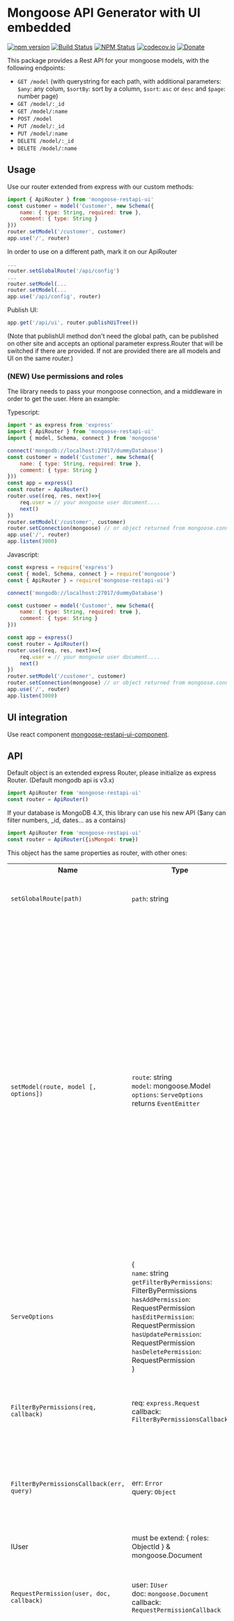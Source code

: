 # Mongoose API Generator with UI embedded

[![npm version](https://img.shields.io/npm/v/mongoose-restapi-ui.svg?style=flat-square)](https://www.npmjs.com/package/mongoose-restapi-ui) [![Build Status](https://circleci.com/gh/hector7/mongoose-restapi-ui.svg?style=svg)](https://circleci.com/gh/hector7/mongoose-restapi-ui) [![NPM Status](http://img.shields.io/npm/dm/mongoose-restapi-ui.svg?style=flat-square)](https://www.npmjs.org/package/mongoose-restapi-ui) [![codecov.io](https://codecov.io/github/hector7/mongoose-restapi-ui/coverage.svg?branch=master)](https://codecov.io/github/hector7/mongoose-restapi-ui?branch=master) [![Donate](https://img.shields.io/badge/donate-paypal-blue.svg?style=flat-square)](https://paypal.me/hrg0) 

This package provides a Rest API for your mongoose models, with the following endpoints:

  - `GET /model` (with querystring for each path, with additional parameters: `$any`: any colum, `$sortBy`: sort by a column, `$sort`: `asc` or `desc` and `$page`: number page)
  - `GET /model/:_id`
  - `GET /model/:name` 
  - `POST /model`
  - `PUT /model/:_id`
  - `PUT /model/:name`
  - `DELETE /model/:_id`
  - `DELETE /model/:name`

## Usage
Use our router extended from express with our custom methods:
```js
import { ApiRouter } from 'mongoose-restapi-ui'
const customer = model('Customer', new Schema({
    name: { type: String, required: true },
    comment: { type: String }
}))
router.setModel('/customer', customer)
app.use('/', router)
```
In order to use on a different path, mark it on our ApiRouter
```js
...
router.setGlobalRoute('/api/config')
...
router.setModel(...
router.setModel(...
app.use('/api/config', router)
```
Publish UI:
```js
app.get('/api/ui', router.publishUiTree())
```

(Note that publishUI method don't need the global path, can be published on other site and accepts an optional parameter express.Router that will be switched if there are provided. If not are provided there are all models and UI on the same router.)

### (NEW) Use permissions and roles
The library needs to pass your mongoose connection, and a middleware in order to get the user. Here an example:

Typescript:
```js
import * as express from 'express'
import { ApiRouter } from 'mongoose-restapi-ui'
import { model, Schema, connect } from 'mongoose'

connect('mongodb://localhost:27017/dummyDatabase')
const customer = model('Customer', new Schema({
    name: { type: String, required: true },
    comment: { type: String }
}))
const app = express()
const router = ApiRouter()
router.use((req, res, next)=>{
    req.user = // your mongoose user document....
    next()
})
router.setModel('/customer', customer)
router.setConnection(mongoose) // or object returned from mongoose.connect
app.use('/', router)
app.listen(3000)
```

Javascript:
```js
const express = require('express')
const { model, Schema, connect } = require('mongoose')
const { ApiRouter } = require('mongoose-restapi-ui')

connect('mongodb://localhost:27017/dummyDatabase')

const customer = model('Customer', new Schema({
    name: { type: String, required: true },
    comment: { type: String }
}))

const app = express()
const router = ApiRouter()
router.use((req, res, next)=>{
    req.user = // your mongoose user document....
    next()
})
router.setModel('/customer', customer)
router.setConnection(mongoose) // or object returned from mongoose.connect
app.use('/', router)
app.listen(3000)
```

## UI integration
Use react component [mongoose-restapi-ui-component](https://www.npmjs.com/package/mongoose-restapi-ui-component).


## API
Default object is an extended express Router, please initialize as express Router. (Default mongodb api is v3.x)
```js
import ApiRouter from 'mongoose-restapi-ui'
const router = ApiRouter()
```

If your database is MongoDB 4.X, this library can use his new API ($any can filter numbers, _id, dates... as a contains)
```js
import ApiRouter from 'mongoose-restapi-ui'
const router = ApiRouter({isMongo4: true})
```

This object has the same properties as router, with other ones:
<table>
  <tr>
    <th>Name</th>
    <th>Type</th>
    <th>Description</th>
  </tr>
  <tr>
    <td><code>setGlobalRoute(path)</code></td>
    <td><code>path</code>: string</td>
    <td>witch for nexts models that their api starts in path <code>path</code>.</td>
  </tr>
  <tr>
    <td><code>setModel(route, model [, options])</code></td>
    <td><code>route</code>: string<br/><code>model</code>: mongoose.Model<br/><code>options</code>: <code>ServeOptions</code><br/>returns <code>EventEmitter</code></td>
    <td>Set model <code>model</code> on path <code>route</code> from the router. Generates GET, POST, PUT, PATCH and DELETE methods.
    Returns an <code>EventEmitter</code> that emits the following events:
    <ul>
      <li><code>add</code>: Event that emits the new doc added to database.</li>
      <li><code>update</code>: Event that emits the updated doc. Emits an object with keys: old: old document, new: document updated</li>
      <li><code>delete</code>: Event that emits the deleted doc.</li>
    </ul>
    </td>
  </tr>
  <tr>
    <td><code>ServeOptions</code></td>
    <td>{<br/><code>name</code>: string<br/><code>getFilterByPermissions</code>: FilterByPermissions<br/><code>hasAddPermission</code>: RequestPermission<br/><code>hasEditPermission</code>: RequestPermission<br/><code>hasUpdatePermission</code>: RequestPermission<br/><code>hasDeletePermission</code>: RequestPermission<br/>}</td>
    <td>Switch path <code>name</code> as the name label for UI purpose as complex objects.</td>
  </tr>
  <tr>
    <td><code>FilterByPermissions(req, callback)</code></td>
    <td>req: <code>express.Request</code><br/>callback: <code>FilterByPermissionsCallback</code></td>
    <td>Function in order to get a pre-filter query (query), for a custom permissions setup.</td>
  </tr>
  <tr>
    <td><code>FilterByPermissionsCallback(err, query)</code></td>
    <td>err: <code>Error</code><br/>query: <code>Object</code></td>
    <td>Callback called in order to get a pre-filter query (query), for a custom permissions setup.</td>
  </tr>
  <tr>
    <td>IUser</td><td>must be extend: { roles: ObjectId } & mongoose.Document</td><td>User used in order to set permissions and roles.</td>
  </tr>
  <tr>
    <td><code>RequestPermission(user, doc, callback)</code></td>
    <td>user: <code>IUser</code><br/>doc: <code>mongoose.Document</code><br/>callback: <code>RequestPermissionCallback</code></td>
    <td>called on interaction with an endpoint rest (post, put, patch or delete)</td>
  </tr>
  <tr>
    <td><code>RequestPermissionCallback(error, hasPermission, reason?)</code></td>
    <td><code>error</code>: Error<br/><code>hasPermission</code>: Boolean<br/><code>reason</code>?: string</td>
    <td>Will be called in order to custom permissions.
    Will be called second callback parameter with <code>true</code> or <code>false</code> as result of permission check.
    If there are provided the third parameter of callback and <code>false</code> are provided as result, will be sended it as custom statusText with status 403.</td>
  </tr>
</table>
    

### Next features
- API rest self documented
- Permissions and roles inheritance